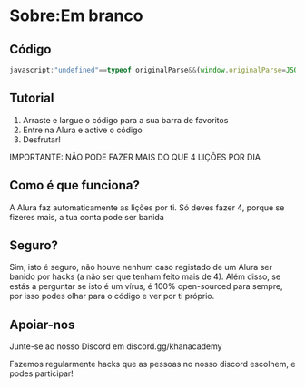 # Sobre:Em branco

## Código

```js
javascript:"undefined"==typeof originalParse&&(window.originalParse=JSON.parse),console.log("if you look in the console you WILL see a error, they save it as a question though so I'm not worried about it right now."),JSON.parse=function(o,t){let e=originalParse(o,t);try{const o=JSON.parse(e.data.assessmentItem.item.itemData);o.question&&o.question.content&&o.question.content[1]===o.question.content[1].toUpperCase()&&(console.log(o),o.question.content="pt"===location.hostname.split(".")[0]?"Selecione uma opção de resposta.":"Please select a answer choice.\n [[☃ radio 1]] [[☃ explanation 1]]",o.question.widgets={"radio 1":{options:{choices:[{content:"pt"===location.hostname.split(".")[0]?"Correcto":"Correct",correct:!0},{content:"pt"===location.hostname.split(".")[0]?"Incorrecto":"Incorrect",correct:!1}]}},"explanation 1":{options:{explanation:"discord.gg/khanacademy",hidePrompt:"",showPrompt:"Discord"}}},e.data.assessmentItem.item.itemData=JSON.stringify(o))}catch(o){}return e},location.softReload=()=>{const o=document.getElementsByTagName("html")[0].outerHTML;document.open(),document.write(o),document.close()},location.softReload(),console.error=function(){};
```  

## Tutorial 

1) Arraste e largue o código para a sua barra de favoritos
2) Entre na Alura e active o código
3) Desfrutar!

IMPORTANTE: NÃO PODE FAZER MAIS DO QUE 4 LIÇÕES POR DIA

## Como é que funciona?

A Alura faz automaticamente as lições por ti. Só deves fazer 4, porque se fizeres mais, a tua conta pode ser banida

## Seguro?

Sim, isto é seguro, não houve nenhum caso registado de um Alura ser banido por hacks (a não ser que tenham feito mais de 4). Além disso, se estás a perguntar se isto é um vírus, é 100% open-sourced para sempre, por isso podes olhar para o código e ver por ti próprio.

## Apoiar-nos

Junte-se ao nosso Discord em discord.gg/khanacademy 

Fazemos regularmente hacks que as pessoas no nosso discord escolhem, e podes participar!
